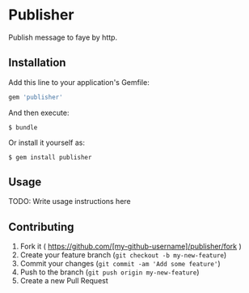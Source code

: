 # Publisher

Publish message to faye by http.

## Installation

Add this line to your application's Gemfile:

```ruby
gem 'publisher'
```

And then execute:

    $ bundle

Or install it yourself as:

    $ gem install publisher

## Usage

TODO: Write usage instructions here

## Contributing

1. Fork it ( https://github.com/[my-github-username]/publisher/fork )
2. Create your feature branch (`git checkout -b my-new-feature`)
3. Commit your changes (`git commit -am 'Add some feature'`)
4. Push to the branch (`git push origin my-new-feature`)
5. Create a new Pull Request
